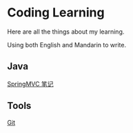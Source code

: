# Coding Learning

Here are all the things about my learning.

Using both English and Mandarin to write.

## Java

[SpringMVC 笔记](./pages/SpringMVC.md)

## Tools

[Git](./pages/Git.md)
